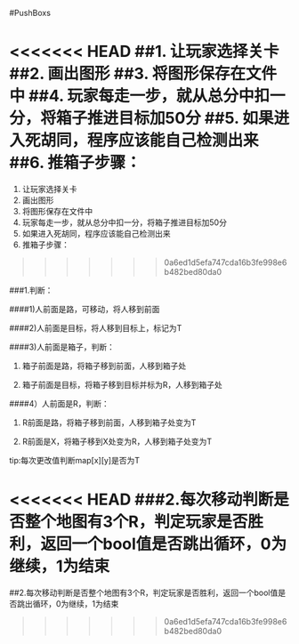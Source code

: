 #PushBoxs

<<<<<<< HEAD
##1. 让玩家选择关卡
##2. 画出图形
##3. 将图形保存在文件中
##4. 玩家每走一步，就从总分中扣一分，将箱子推进目标加50分
##5. 如果进入死胡同，程序应该能自己检测出来
##6. 推箱子步骤：
=======
1. 让玩家选择关卡
2. 画出图形
3. 将图形保存在文件中
4. 玩家每走一步，就从总分中扣一分，将箱子推进目标加50分
5. 如果进入死胡同，程序应该能自己检测出来
6. 推箱子步骤：
>>>>>>> 0a6ed1d5efa747cda16b3fe998e6b482bed80da0

###1.判断：

####1)人前面是路，可移动，将人移到前面

####2)人前面是目标，将人移到目标上，标记为T

####3)人前面是箱子，判断：

1. 箱子前面是路，将箱子移到前面，人移到箱子处

2. 箱子前面是目标，将箱子移到目标并标为R，人移到箱子处

####4）人前面是R，判断：

1. R前面是路，将箱子移到前面，人移到箱子处变为T

2. R前面是X，将箱子移到X处变为R，人移到箱子处变为T

tip:每次更改值判断map[x][y]是否为T

<<<<<<< HEAD
###2.每次移动判断是否整个地图有3个R，判定玩家是否胜利，返回一个bool值是否跳出循环，0为继续，1为结束
=======
##2.每次移动判断是否整个地图有3个R，判定玩家是否胜利，返回一个bool值是否跳出循环，0为继续，1为结束
>>>>>>> 0a6ed1d5efa747cda16b3fe998e6b482bed80da0
